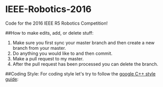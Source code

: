 # IEEE-Robotics-2016
Code for the 2016 IEEE R5 Robotics Competition!

##How to make edits, add, or delete stuff:
1. Make sure you first sync your master branch and then create a new branch from your master. 
2. Do anything you would like to and then commit. 
3. Make a pull request to my master. 
4. After the pull request has been processed you can delete the branch.

##Coding Style:
For coding style let's try to follow the [google C++ style guide](https://google.github.io/styleguide/cppguide.html):
